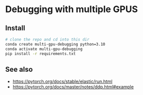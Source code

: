 # Debugging with multiple GPUS

## Install

```bash
# clone the repo and cd into this dir
conda create multi-gpu-debugging python=3.10
conda activate multi-gpu-debugging
pip install -r requirements.txt
```


## See also

- https://pytorch.org/docs/stable/elastic/run.html
- https://pytorch.org/docs/master/notes/ddp.html#example